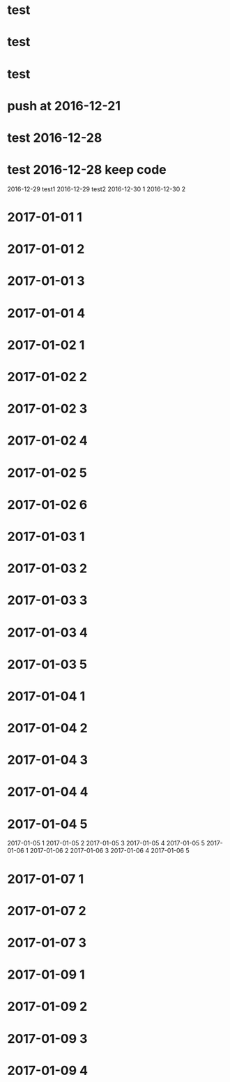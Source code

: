 # test
# test
# test
# push at 2016-12-21
# test 2016-12-28
# test 2016-12-28 keep code
2016-12-29 test1
2016-12-29 test2
2016-12-30 1
2016-12-30 2
# 2017-01-01 1
# 2017-01-01 2
# 2017-01-01 3
# 2017-01-01 4
# 2017-01-02 1
# 2017-01-02 2
# 2017-01-02 3
# 2017-01-02 4
# 2017-01-02 5
# 2017-01-02 6
# 2017-01-03 1
# 2017-01-03 2
# 2017-01-03 3
# 2017-01-03 4
# 2017-01-03 5
# 2017-01-04 1
# 2017-01-04 2
# 2017-01-04 3
# 2017-01-04 4
# 2017-01-04 5
2017-01-05 1
2017-01-05 2
2017-01-05 3
2017-01-05 4
2017-01-05 5
2017-01-06 1
2017-01-06 2
2017-01-06 3
2017-01-06 4
2017-01-06 5
# 2017-01-07 1
# 2017-01-07 2
# 2017-01-07 3
# 2017-01-09 1
# 2017-01-09 2
# 2017-01-09 3
# 2017-01-09 4
